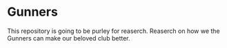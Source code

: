 # Gunners
This repository is going to be purley for reaserch. Reaserch on how we the Gunners can make our beloved club better.
